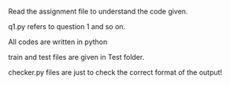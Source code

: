 Read the assignment file to understand the code given.

q1.py refers to question 1 and so on.

All codes are written in python

train and test files are given in Test folder.

checker.py files are just to check the correct format of the output!
